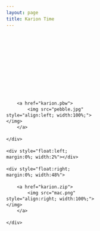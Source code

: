 ```yaml
---
layout: page
title: Karion Time
---
```


<br><br>
<center>
	<strong style="font-size:12vw;">
		<script src="karion.js"></script>
	</strong>
</center>
<br><br><br><br><br><br>

<div>
    <div style="float:left; margin:0%; width:48%">
		
		<a href="karion.pbw">
			<img src="pebble.jpg" style="align:left; width:100%;"></img>
		</a>
          
    </div>

    <div style="float:left; margin:0%; width:2%"></div>

    <div style="float:right; margin:0%; width:48%">
        
        <a href="karion.zip">
        	<img src="mac.png" style="align:right; width:100%;"></img>
        </a>

    </div>

</div>

<br><br>
